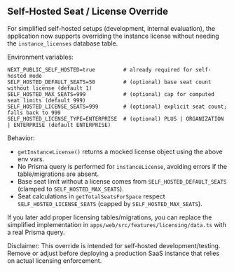 ## Self-Hosted Seat / License Override

For simplified self-hosted setups (development, internal evaluation), the application now supports overriding the instance license without needing the `instance_licenses` database table.

Environment variables:

```
NEXT_PUBLIC_SELF_HOSTED=true         # already required for self-hosted mode
SELF_HOSTED_DEFAULT_SEATS=50         # (optional) base seat count without license (default 1)
SELF_HOSTED_MAX_SEATS=999            # (optional) cap for computed seat limits (default 999)
SELF_HOSTED_LICENSE_SEATS=999        # (optional) explicit seat count; falls back to 999
SELF_HOSTED_LICENSE_TYPE=ENTERPRISE  # (optional) PLUS | ORGANIZATION | ENTERPRISE (default ENTERPRISE)
```

Behavior:

* `getInstanceLicense()` returns a mocked license object using the above env vars.
* No Prisma query is performed for `instanceLicense`, avoiding errors if the table/migrations are absent.
* Base seat limit without a license comes from `SELF_HOSTED_DEFAULT_SEATS` (clamped to `SELF_HOSTED_MAX_SEATS`).
* Seat calculations in `getTotalSeatsForSpace` respect `SELF_HOSTED_LICENSE_SEATS` (capped by `SELF_HOSTED_MAX_SEATS`).

If you later add proper licensing tables/migrations, you can replace the simplified implementation in `apps/web/src/features/licensing/data.ts` with a real Prisma query.

Disclaimer: This override is intended for self-hosted development/testing. Remove or adjust before deploying a production SaaS instance that relies on actual licensing enforcement.
